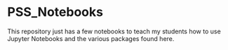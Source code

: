 # PSS_Notebooks
This repository just has a few notebooks to teach my students how to use Jupyter Notebooks and the various packages found here. 
